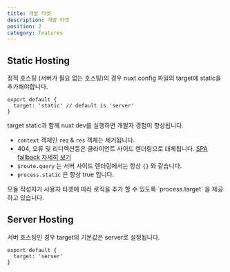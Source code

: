 ```yaml
---
title: 개발 타겟
description: 개발 타겟
position: 2
category: features
---
```


## Static Hosting

정적 호스팅 (서버가 필요 없는 호스팅)의 경우 nuxt.config 파일의 target에 static을 추가해야합니다.

```js{}[nuxt.config.js]
export default {
  target: 'static' // default is 'server'
}
```

target static과 함께 nuxt dev를 실행하면 개발자 경험이 향상됩니다.

- `context` 객체인 `req` & `res` 객체는 제거됩니다.
- 404, 오류 및 리디렉션등은 클라이언트 사이드 렌더링으로 대체됩니다. [SPA fallback 자세히 보기](./guides/concepts/static-site-generation#spa-fallback)
- `$route.query` 는 서버 사이드 렌더링에서는 항상 `{}` 와 같습니다.
- `process.static` 은 항상 true 입니다.

<base-alert type="info">
모듈 작성자가 사용자 타겟에 따라 로직을 추가 할 수 있도록 `process.target` 을 제공하고 있습니다.
</base-alert>

## Server Hosting

서버 호스팅인 경우 target의 기본값은 server로 설정됩니다.

```js{}[nuxt.config.js]
export default {
  target: 'server'
}
```

